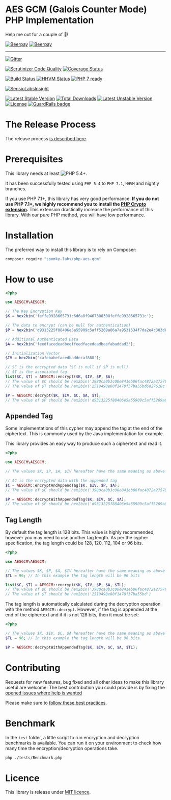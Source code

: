AES GCM (Galois Counter Mode) PHP Implementation
====================================================

Help me out for a couple of :beers:!

[![Beerpay](https://beerpay.io/Spomky-Labs/php-aes-gcm/badge.svg?style=beer-square)](https://beerpay.io/Spomky-Labs/php-aes-gcm)  [![Beerpay](https://beerpay.io/Spomky-Labs/php-aes-gcm/make-wish.svg?style=flat-square)](https://beerpay.io/Spomky-Labs/php-aes-gcm?focus=wish)

----
[![Gitter](https://badges.gitter.im/Spomky-Labs/php-aes-gcm.svg)](https://gitter.im/Spomky-Labs/php-aes-gcm?utm_source=badge&utm_medium=badge&utm_campaign=pr-badge)

[![Scrutinizer Code Quality](https://scrutinizer-ci.com/g/Spomky-Labs/php-aes-gcm/badges/quality-score.png?b=master)](https://scrutinizer-ci.com/g/Spomky-Labs/php-aes-gcm/?branch=master)
[![Coverage Status](https://coveralls.io/repos/github/Spomky-Labs/php-aes-gcm/badge.svg?branch=master)](https://coveralls.io/github/Spomky-Labs/php-aes-gcm?branch=master)

[![Build Status](https://travis-ci.org/Spomky-Labs/php-aes-gcm.svg?branch=master)](https://travis-ci.org/Spomky-Labs/php-aes-gcm)
[![HHVM Status](http://hhvm.h4cc.de/badge/spomky-labs/php-aes-gcm.svg)](http://hhvm.h4cc.de/package/spomky-labs/php-aes-gcm)
[![PHP 7 ready](http://php7ready.timesplinter.ch/Spomky-Labs/php-aes-gcm/badge.svg)](https://travis-ci.org/Spomky-Labs/php-aes-gcm)

[![SensioLabsInsight](https://insight.sensiolabs.com/projects/1460711c-d11d-486c-a73a-8290d3e03460/big.png)](https://insight.sensiolabs.com/projects/1460711c-d11d-486c-a73a-8290d3e03460)

[![Latest Stable Version](https://poser.pugx.org/Spomky-Labs/php-aes-gcm/v/stable.png)](https://packagist.org/packages/Spomky-Labs/php-aes-gcm)
[![Total Downloads](https://poser.pugx.org/Spomky-Labs/php-aes-gcm/downloads.png)](https://packagist.org/packages/Spomky-Labs/php-aes-gcm)
[![Latest Unstable Version](https://poser.pugx.org/Spomky-Labs/php-aes-gcm/v/unstable.png)](https://packagist.org/packages/Spomky-Labs/php-aes-gcm)
[![License](https://poser.pugx.org/Spomky-Labs/php-aes-gcm/license.png)](https://packagist.org/packages/Spomky-Labs/php-aes-gcm) [![GuardRails badge](https://badges.production.guardrails.io/Spomky-Labs/php-aes-gcm.svg)](https://www.guardrails.io)


# The Release Process

The release process [is described here](doc/Release.md).

# Prerequisites

This library needs at least ![PHP 5.4+](https://img.shields.io/badge/PHP-5.4%2B-ff69b4.svg).

It has been successfully tested using `PHP 5.4` to `PHP 7.1`, `HHVM` and nightly branches.

If you use PHP 7.1+, this library has very good performance. **If you do not use PHP 7.1+, we highly recommend you to install the [PHP Crypto extension](https://github.com/bukka/php-crypto).**
This extension drastically increase the performance of this library. With our pure PHP method, you will have low performance.

# Installation

The preferred way to install this library is to rely on Composer:

```sh
composer require "spomky-labs/php-aes-gcm"
```

# How to use

```php
<?php

use AESGCM\AESGCM;

// The Key Encryption Key
$K = hex2bin('feffe9928665731c6d6a8f9467308308feffe9928665731c');

// The data to encrypt (can be null for authentication)
$P = hex2bin('d9313225f88406e5a55909c5aff5269a86a7a9531534f7da2e4c303d8a318a721c3c0c95956809532fcf0e2449a6b525b16aedf5aa0de657ba637b39');

// Additional Authenticated Data
$A = hex2bin('feedfacedeadbeeffeedfacedeadbeefabaddad2');

// Initialization Vector
$IV = hex2bin('cafebabefacedbaddecaf888');

// $C is the encrypted data ($C is null if $P is null)
// $T is the associated tag
list($C, $T) = AESGCM::encrypt($K, $IV, $P, $A);
// The value of $C should be hex2bin('3980ca0b3c00e841eb06fac4872a2757859e1ceaa6efd984628593b40ca1e19c7d773d00c144c525ac619d18c84a3f4718e2448b2fe324d9ccda2710')
// The value of $T should be hex2bin('2519498e80f1478f37ba55bd6d27618c')

$P = AESGCM::decrypt($K, $IV, $C, $A, $T);
// The value of $P should be hex2bin('d9313225f88406e5a55909c5aff5269a86a7a9531534f7da2e4c303d8a318a721c3c0c95956809532fcf0e2449a6b525b16aedf5aa0de657ba637b39')
```

## Appended Tag

Some implementations of this cypher may append the tag at the end of the ciphertext.
This is commonly used by the Java implementation for example.

This library provides an easy way to produce such a ciphertext and read it.

```php
<?php

use AESGCM\AESGCM;

// The values $K, $P, $A, $IV hereafter have the same meaning as above

// $C is the encrypted data with the appended tag
$C = AESGCM::encryptAndAppendTag($K, $IV, $P, $A);
// The value of $C should be hex2bin('3980ca0b3c00e841eb06fac4872a2757859e1ceaa6efd984628593b40ca1e19c7d773d00c144c525ac619d18c84a3f4718e2448b2fe324d9ccda27102519498e80f1478f37ba55bd6d27618c')

$P = AESGCM::decryptWithAppendedTag($K, $IV, $C, $A);
// The value of $P should be hex2bin('d9313225f88406e5a55909c5aff5269a86a7a9531534f7da2e4c303d8a318a721c3c0c95956809532fcf0e2449a6b525b16aedf5aa0de657ba637b392519498e80f1478f37ba55bd6d27618c')
```

## Tag Length

By default the tag length is 128 bits. This value is highly recommended, however you may need to use another tag length.
As per the cypher specification, the tag length could be 128, 120, 112, 104 or 96 bits.

```php
<?php

use AESGCM\AESGCM;

// The values $K, $P, $A, $IV hereafter have the same meaning as above
$TL = 96; // In this example the tag length will be 96 bits

list($C, $T) = AESGCM::encrypt($K, $IV, $P, $A, $TL);
// The value of $C should be hex2bin('3980ca0b3c00e841eb06fac4872a2757859e1ceaa6efd984628593b40ca1e19c7d773d00c144c525ac619d18c84a3f4718e2448b2fe324d9ccda2710')
// The value of $T should be hex2bin('2519498e80f1478f37ba55bd')
```

The tag length is automatically calculated during the decryption operation with the method `AESGCM::decrypt`.
However, if the tag is appended at the end of the ciphertext and if it is not 128 bits, then it must be set:

```php
<?php

// The values $K, $IV, $C, $A hereafter have the same meaning as above
$TL = 96; // In this example the tag length will be 96 bits

$P = AESGCM::decryptWithAppendedTag($K, $IV, $C, $A, $TL);
```

# Contributing

Requests for new features, bug fixed and all other ideas to make this library useful are welcome.
The best contribution you could provide is by fixing the [opened issues where help is wanted](https://github.com/Spomky-Labs/php-aes-gcm/issues?q=is%3Aissue+is%3Aopen+label%3A%22help+wanted%22)

Please make sure to [follow these best practices](doc/Contributing.md).

# Benchmark

In the `test` folder, a little script to run encryption and decryption benchmarks is available.
You can run it on your environment to check how many time the encryption/decryption operations take.

```sh
php ./tests/Benchmark.php
```

# Licence

This library is release under [MIT licence](LICENSE).
